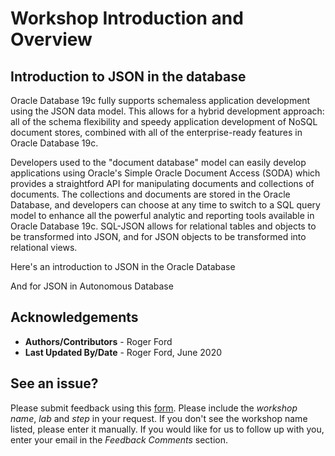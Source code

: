 # Workshop Introduction and Overview #

## Introduction to JSON in the database ##
Oracle Database 19c fully supports schemaless application development using the JSON data model. This allows for a hybrid development approach: all of the schema flexibility and speedy application development of NoSQL document stores, combined with all of the enterprise-ready features in Oracle Database 19c. 

Developers used to the "document database" model can easily develop applications using Oracle's Simple Oracle Document Access (SODA) which provides a straightford API for manipulating documents and collections of documents. The collections and documents are stored in the Oracle Database, and developers can choose at any time to switch to a SQL query model to enhance all the powerful analytic and reporting tools available in Oracle Database 19c. SQL-JSON allows for relational tables and objects to be transformed into JSON, and for JSON objects to be transformed into relational views.

Here's an introduction to JSON in the Oracle Database

[](youtube:TdkxmdSI38E)

And for JSON in Autonomous Database

[](youtube:Uo7fZjsCOI4)

## Acknowledgements

- **Authors/Contributors** - Roger Ford
- **Last Updated By/Date** - Roger Ford, June 2020

## **See an issue?**
Please submit feedback using this [form](https://apexapps.oracle.com/pls/apex/f?p=133:1:::::P1_FEEDBACK:1). Please include the *workshop name*, *lab* and *step* in your request.  If you don't see the workshop name listed, please enter it manually. If you would like for us to follow up with you, enter your email in the *Feedback Comments* section. 
